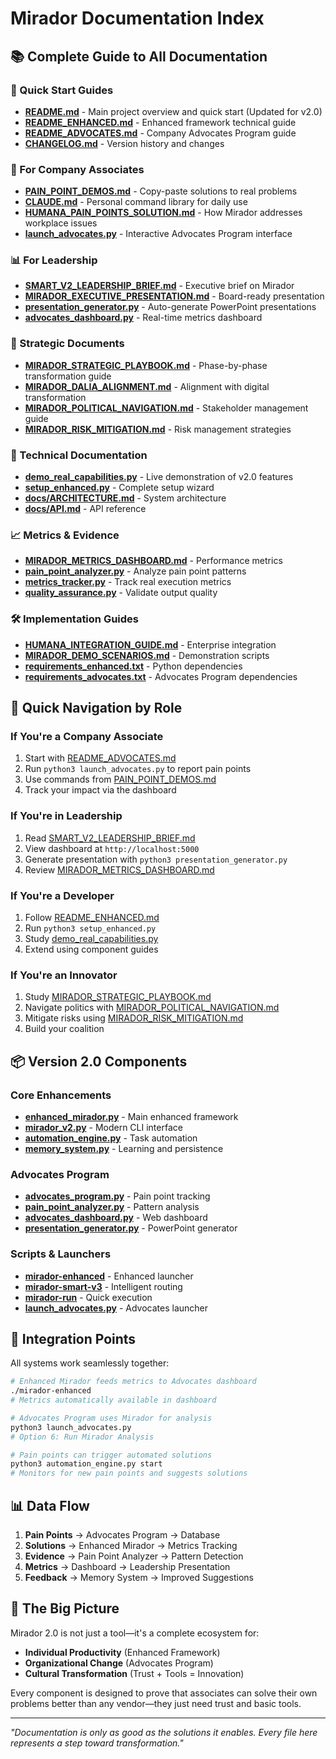 # Mirador Documentation Index

## 📚 Complete Guide to All Documentation

### 🚀 Quick Start Guides
- **[README.md](README.md)** - Main project overview and quick start (Updated for v2.0)
- **[README_ENHANCED.md](README_ENHANCED.md)** - Enhanced framework technical guide
- **[README_ADVOCATES.md](README_ADVOCATES.md)** - Company Advocates Program guide
- **[CHANGELOG.md](CHANGELOG.md)** - Version history and changes

### 🏢 For Company Associates
- **[PAIN_POINT_DEMOS.md](PAIN_POINT_DEMOS.md)** - Copy-paste solutions to real problems
- **[CLAUDE.md](CLAUDE.md)** - Personal command library for daily use
- **[HUMANA_PAIN_POINTS_SOLUTION.md](HUMANA_PAIN_POINTS_SOLUTION.md)** - How Mirador addresses workplace issues
- **[launch_advocates.py](launch_advocates.py)** - Interactive Advocates Program interface

### 📊 For Leadership
- **[SMART_V2_LEADERSHIP_BRIEF.md](SMART_V2_LEADERSHIP_BRIEF.md)** - Executive brief on Mirador
- **[MIRADOR_EXECUTIVE_PRESENTATION.md](MIRADOR_EXECUTIVE_PRESENTATION.md)** - Board-ready presentation
- **[presentation_generator.py](presentation_generator.py)** - Auto-generate PowerPoint presentations
- **[advocates_dashboard.py](advocates_dashboard.py)** - Real-time metrics dashboard

### 🎯 Strategic Documents
- **[MIRADOR_STRATEGIC_PLAYBOOK.md](MIRADOR_STRATEGIC_PLAYBOOK.md)** - Phase-by-phase transformation guide
- **[MIRADOR_DALIA_ALIGNMENT.md](MIRADOR_DALIA_ALIGNMENT.md)** - Alignment with digital transformation
- **[MIRADOR_POLITICAL_NAVIGATION.md](MIRADOR_POLITICAL_NAVIGATION.md)** - Stakeholder management guide
- **[MIRADOR_RISK_MITIGATION.md](MIRADOR_RISK_MITIGATION.md)** - Risk management strategies

### 🔧 Technical Documentation
- **[demo_real_capabilities.py](demo_real_capabilities.py)** - Live demonstration of v2.0 features
- **[setup_enhanced.py](setup_enhanced.py)** - Complete setup wizard
- **[docs/ARCHITECTURE.md](docs/ARCHITECTURE.md)** - System architecture
- **[docs/API.md](docs/API.md)** - API reference

### 📈 Metrics & Evidence
- **[MIRADOR_METRICS_DASHBOARD.md](MIRADOR_METRICS_DASHBOARD.md)** - Performance metrics
- **[pain_point_analyzer.py](pain_point_analyzer.py)** - Analyze pain point patterns
- **[metrics_tracker.py](metrics_tracker.py)** - Track real execution metrics
- **[quality_assurance.py](quality_assurance.py)** - Validate output quality

### 🛠️ Implementation Guides
- **[HUMANA_INTEGRATION_GUIDE.md](HUMANA_INTEGRATION_GUIDE.md)** - Enterprise integration
- **[MIRADOR_DEMO_SCENARIOS.md](MIRADOR_DEMO_SCENARIOS.md)** - Demonstration scripts
- **[requirements_enhanced.txt](requirements_enhanced.txt)** - Python dependencies
- **[requirements_advocates.txt](requirements_advocates.txt)** - Advocates Program dependencies

## 🎯 Quick Navigation by Role

### If You're a Company Associate
1. Start with [README_ADVOCATES.md](README_ADVOCATES.md)
2. Run `python3 launch_advocates.py` to report pain points
3. Use commands from [PAIN_POINT_DEMOS.md](PAIN_POINT_DEMOS.md)
4. Track your impact via the dashboard

### If You're in Leadership
1. Read [SMART_V2_LEADERSHIP_BRIEF.md](SMART_V2_LEADERSHIP_BRIEF.md)
2. View dashboard at `http://localhost:5000`
3. Generate presentation with `python3 presentation_generator.py`
4. Review [MIRADOR_METRICS_DASHBOARD.md](MIRADOR_METRICS_DASHBOARD.md)

### If You're a Developer
1. Follow [README_ENHANCED.md](README_ENHANCED.md)
2. Run `python3 setup_enhanced.py`
3. Study [demo_real_capabilities.py](demo_real_capabilities.py)
4. Extend using component guides

### If You're an Innovator
1. Study [MIRADOR_STRATEGIC_PLAYBOOK.md](MIRADOR_STRATEGIC_PLAYBOOK.md)
2. Navigate politics with [MIRADOR_POLITICAL_NAVIGATION.md](MIRADOR_POLITICAL_NAVIGATION.md)
3. Mitigate risks using [MIRADOR_RISK_MITIGATION.md](MIRADOR_RISK_MITIGATION.md)
4. Build your coalition

## 📦 Version 2.0 Components

### Core Enhancements
- **[enhanced_mirador.py](enhanced_mirador.py)** - Main enhanced framework
- **[mirador_v2.py](mirador_v2.py)** - Modern CLI interface
- **[automation_engine.py](automation_engine.py)** - Task automation
- **[memory_system.py](memory_system.py)** - Learning and persistence

### Advocates Program
- **[advocates_program.py](advocates_program.py)** - Pain point tracking
- **[pain_point_analyzer.py](pain_point_analyzer.py)** - Pattern analysis
- **[advocates_dashboard.py](advocates_dashboard.py)** - Web dashboard
- **[presentation_generator.py](presentation_generator.py)** - PowerPoint generator

### Scripts & Launchers
- **[mirador-enhanced](mirador-enhanced)** - Enhanced launcher
- **[mirador-smart-v3](mirador-smart-v3)** - Intelligent routing
- **[mirador-run](mirador-run)** - Quick execution
- **[launch_advocates.py](launch_advocates.py)** - Advocates launcher

## 🔄 Integration Points

All systems work seamlessly together:

```bash
# Enhanced Mirador feeds metrics to Advocates dashboard
./mirador-enhanced
# Metrics automatically available in dashboard

# Advocates Program uses Mirador for analysis
python3 launch_advocates.py
# Option 6: Run Mirador Analysis

# Pain points can trigger automated solutions
python3 automation_engine.py start
# Monitors for new pain points and suggests solutions
```

## 📊 Data Flow

1. **Pain Points** → Advocates Program → Database
2. **Solutions** → Enhanced Mirador → Metrics Tracking
3. **Evidence** → Pain Point Analyzer → Pattern Detection
4. **Metrics** → Dashboard → Leadership Presentation
5. **Feedback** → Memory System → Improved Suggestions

## 🎯 The Big Picture

Mirador 2.0 is not just a tool—it's a complete ecosystem for:
- **Individual Productivity** (Enhanced Framework)
- **Organizational Change** (Advocates Program)
- **Cultural Transformation** (Trust + Tools = Innovation)

Every component is designed to prove that associates can solve their own problems better than any vendor—they just need trust and basic tools.

---

*"Documentation is only as good as the solutions it enables. Every file here represents a step toward transformation."*